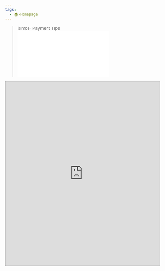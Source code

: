 ```yaml
---
tags:
  - 🏠-Homepage
---
```



> [!info]- Payment Tips  
> ![Ways to pay COGS Dues](../Admin/Categories/Money/Ways%20to%20pay%20COGS%20Dues.md)

<iframe src="https://cogs.org/my-account" style="border: solid 1px #777" width="100%" height="600" frameborder="0" scrolling="no"></iframe>
